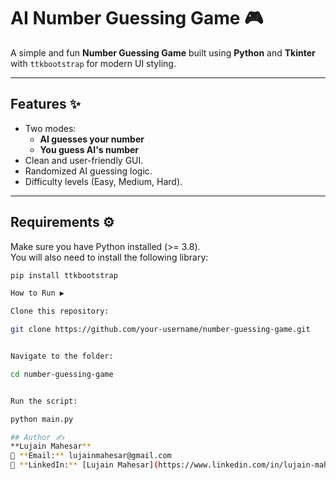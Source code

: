 # AI Number Guessing Game 🎮  

A simple and fun **Number Guessing Game** built using **Python** and **Tkinter** with `ttkbootstrap` for modern UI styling.  

---

## Features ✨
- Two modes:  
  - **AI guesses your number**  
  - **You guess AI's number**  
- Clean and user-friendly GUI.  
- Randomized AI guessing logic.  
- Difficulty levels (Easy, Medium, Hard).  

---

## Requirements ⚙️
Make sure you have Python installed (>= 3.8).  
You will also need to install the following library:  

```bash
pip install ttkbootstrap

How to Run ▶️

Clone this repository:

git clone https://github.com/your-username/number-guessing-game.git


Navigate to the folder:

cd number-guessing-game


Run the script:

python main.py

## Author ✍️
**Lujain Mahesar**  
📧 **Email:** lujainmahesar@gmail.com  
💼 **LinkedIn:** [Lujain Mahesar](https://www.linkedin.com/in/lujain-mahesar)


